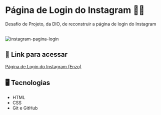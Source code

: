 # Página de Login do Instagram 🤳🏻
 Desafio de Projeto, da DIO, de reconstruir a página de login do Instagram
<br><br>

![instagram-pagina-login](https://user-images.githubusercontent.com/89364741/190913551-cf7c06b8-f713-49ca-b86a-ba03bfce6cd4.png)

## 🔗 Link para acessar

<a href="https://enzozsantana.github.io/instagram-pagina-login/" target="_blank">Página de Login do Instagram (Enzo)</a>

## 🖥 Tecnologias 

- HTML
- CSS
- Git e GitHub
